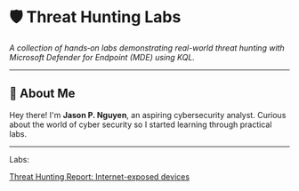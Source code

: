# 🛡️ Threat Hunting Labs  
_A collection of hands‑on labs demonstrating real-world threat hunting with Microsoft Defender for Endpoint (MDE) using KQL._

---

## 👤 About Me  
Hey there! I'm **Jason P. Nguyen**, an aspiring cybersecurity analyst. Curious about the world of cyber security so I started learning through practical labs. 

---
Labs:

[Threat Hunting Report: Internet-exposed devices](https://github.com/jason-p-nguyen/threat-hunting-labs/blob/main/internet-exposed-devices/Internet-exposed-devices.md)
